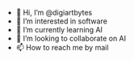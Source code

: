 - 👋 Hi, I’m @digiartbytes
- 👀 I’m interested in software
- 🌱 I’m currently learning AI
- 💞️ I’m looking to collaborate on AI
- 📫 How to reach me by mail

<!---
digiartbytes/digiartbytes is a ✨ special ✨ repository because its `README.md` (this file) appears on your GitHub profile.
You can click the Preview link to take a look at your changes.
--->

